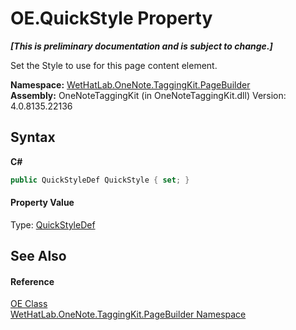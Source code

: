 # OE.QuickStyle Property 
 _**\[This is preliminary documentation and is subject to change.\]**_

Set the Style to use for this page content element.

**Namespace:**&nbsp;<a href="56352230-71f2-f4b7-63a8-983965663af5.md">WetHatLab.OneNote.TaggingKit.PageBuilder</a><br />**Assembly:**&nbsp;OneNoteTaggingKit (in OneNoteTaggingKit.dll) Version: 4.0.8135.22136

## Syntax

**C#**<br />
``` C#
public QuickStyleDef QuickStyle { set; }
```


#### Property Value
Type: <a href="b060cbe3-abed-8941-9af9-880354eb2a81.md">QuickStyleDef</a>

## See Also


#### Reference
<a href="6d00c7e2-1ce9-f79b-727b-125206c5880d.md">OE Class</a><br /><a href="56352230-71f2-f4b7-63a8-983965663af5.md">WetHatLab.OneNote.TaggingKit.PageBuilder Namespace</a><br />